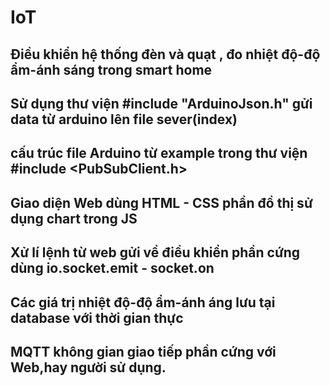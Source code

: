 # IoT
## Điều khiển hệ thống đèn và quạt , đo nhiệt độ-độ ẩm-ánh sáng trong smart home 
## Sử dụng thư viện #include "ArduinoJson.h" gửi data từ arduino lên file sever(index)
## cấu trúc file Arduino từ example trong thư viện #include <PubSubClient.h> 
## Giao diện Web dùng HTML - CSS phần đồ thị sử dụng chart trong JS
## Xử lí lệnh từ web gửi về điều khiển phần cứng dùng io.socket.emit - socket.on
## Các giá trị nhiệt độ-độ ẩm-ánh áng lưu tại database với thời gian thực 
## MQTT không gian giao tiếp phần cứng với Web,hay người sử dụng.
